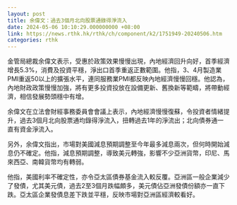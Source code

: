 ```yaml
---
layout: post
title: 余偉文：過去3個月北向股票通錄得淨流入
date: 2024-05-06 10:10:29.000000000 +08:00
link: https://news.rthk.hk/rthk/ch/component/k2/1751949-20240506.htm
categories: rthk
---
```


金管局總裁余偉文表示，受惠於政策效果慢慢出現，內地經濟回升向好，首季經濟增長5.3%，消費及投資平穩，淨出口首季重返正數範圍。他指，3、4月製造業PMI重返50以上的擴張水平，連同服務業PMI都反映內地經濟慢慢回穩。他認為，內地財政政策慢慢加強，將有更多投資投放在設備更新、舊換新等範疇，將帶動經濟，相信發展勢頭穩中有增。

余偉文在立法會財經事務委員會會議上表示，內地經濟慢慢復蘇，令投資者情緒提升，過去3個月北向股票通均錄得淨流入，扭轉過去1年的淨流出；北向債券通一直有資金淨流入。

另外，余偉文指出，市場對美國減息預期調整至今年最多減息兩次，但何時開始減息仍不確定。他指，減息預期調整，導致美元轉強，影響不少亞洲貨幣，印尼、馬來西亞、南韓貨幣均有轉弱。

他指，美國利率不確定性，亦令亞太區債券基金流入較反覆。亞洲區一般企業減少了發債，尤其美元債，過去2至3個月跌幅頗多，美元債佔亞洲發債份額亦一直下跌。亞太區企業發債息差下跌並平穩，反映市場對亞洲區經濟較看好。
